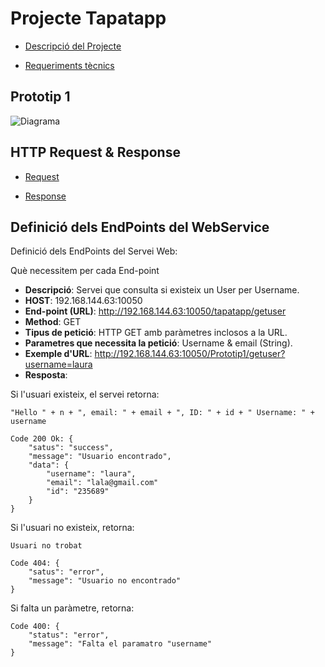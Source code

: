 # Projecte Tapatapp 
- [Descripció del Projecte](Informació/descripcio.md)

- [Requeriments tècnics](Informació/Requeriments.md)

## Prototip 1
![Diagrama](<Prototip 1/diagramaPrototip1.png>)

## HTTP Request & Response

- [Request](HTTP/http.request.md)

- [Response](HTTP/http.response.md)


## Definició dels EndPoints del WebService
Definició dels EndPoints del Servei Web:

Què necessitem per cada End-point

- <b>Descripció</b>: Servei que consulta si existeix un User per Username.
- <b>HOST</b>: 192.168.144.63:10050
- <b>End-point (URL)</b>: http://192.168.144.63:10050/tapatapp/getuser
- <b>Method</b>: GET
- <b>Tipus de petició</b>: HTTP GET amb paràmetres inclosos a la URL.
- <b>Parametres que necessita la petició</b>: Username & email (String).
- <b>Exemple d'URL</b>: http://192.168.144.63:10050/Prototip1/getuser?username=laura 
- <b>Resposta</b>: 

Si l'usuari existeix, el servei retorna: 
         
```"Hello " + n + ", email: " + email + ", ID: " + id + " Username: " + username```

    Code 200 Ok: {
        "satus": "success",
        "message": "Usuario encontrado",
        "data": {
            "username": "laura",
            "email": "lala@gmail.com"
            "id": "235689"
        } 
    }

Si l'usuari no existeix, retorna:    

```Usuari no trobat```

    Code 404: {
        "satus": "error",
        "message": "Usuario no encontrado"
    }

Si falta un paràmetre, retorna:

    Code 400: {
        "status": "error",
        "message": "Falta el paramatro "username"
    }


